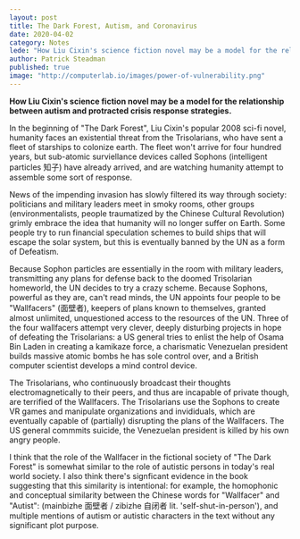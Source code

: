 ```yaml
---
layout: post
title: The Dark Forest, Autism, and Coronavirus
date: 2020-04-02
category: Notes
lede: "How Liu Cixin's science fiction novel may be a model for the relationship between autism and protracted crisis response strategies."
author: Patrick Steadman
published: true
image: "http://computerlab.io/images/power-of-vulnerability.png"
---
```


__How Liu Cixin's science fiction novel may be a model for the relationship between autism and protracted crisis response strategies.__

In the beginning of "The Dark Forest", Liu Cixin's popular 2008 sci-fi novel,
humanity faces an existential threat from the Trisolarians, who have sent a
fleet of starships to colonize earth. The fleet won't arrive for four hundred
years, but sub-atomic surviellance devices called Sophons (intelligent
particles 知子) have already arrived, and are watching humanity attempt to assemble
some sort of response.

News of the impending invasion has slowly filtered its way through society:
politicians and military leaders meet in smoky rooms, other groups
(environmentalists, people traumatized by the Chinese Cultural Revolution)
grimly embrace the idea that humanity will no longer suffer on Earth. Some
people try to run financial speculation schemes to build ships that will escape
the solar system, but this is eventually banned by the UN as a form of
Defeatism.

Because Sophon particles are essentially in the room with military leaders,
transmitting any plans for defense back to the doomed Trisolarian homeworld, the
UN decides to try a crazy scheme. Because Sophons, powerful as they are, can't
read minds, the UN appoints four people to be "Wallfacers" (面壁者), keepers of
plans known to themselves, granted almost unlimited, unquestioned access to the
resources of the UN. Three of the four wallfacers attempt very clever, deeply
disturbing projects in hope of defeating the Trisolarians: a US general tries to
enlist the help of Osama Bin Laden in creating a kamikaze force, a charismatic
Venezuelan president builds massive atomic bombs he has sole control over, and a
British computer scientist develops a mind control device.

The Trisolarians, who continuously broadcast their thoughts electromagnetically
to their peers, and thus are incapable of private though, are terrified of the
Wallfacers. The Trisolarians use the Sophons to create VR games and manipulate
organizations and invididuals, which are eventually capable of (partially)
disrupting the plans of the Wallfacers. The US general commmits suicide, the
Venezuelan president is killed by his own angry people.

I think that the role of the Wallfacer in the fictional society of "The Dark
Forest" is somewhat similar to the role of autistic persons in today's real
world society. I also think there's signficant evidence in the book suggesting
that this similarity is intentional: for example, the homophonic and conceptual similarity
between the Chinese words for "Wallfacer" and "Autist": (mainbizhe 面壁者  / zibizhe 自闭者 lit. 'self-shut-in-person'),
and multiple mentions of autism or autistic characters in the text without any
significant plot purpose.



